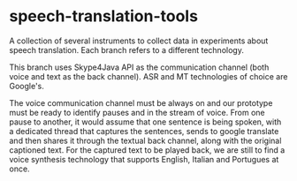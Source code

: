 speech-translation-tools
========================

A collection of several instruments to collect data in experiments about speech translation. Each branch refers to a different technology.

This branch uses Skype4Java API as the communication channel (both voice and text as the back channel). ASR and MT technologies of choice
are Google's.

The voice communication channel must be always on and our prototype must be ready to identify pauses and in the stream of voice. 
From one pause to another, it would assume that one sentence is being spoken, with a dedicated thread that captures the sentences,
sends to google translate and then shares it through the textual back channel, along with the original captioned text. 
For the captured text to be played back, we are still to find a voice synthesis technology that supports English, Italian and Portugues
at once.
